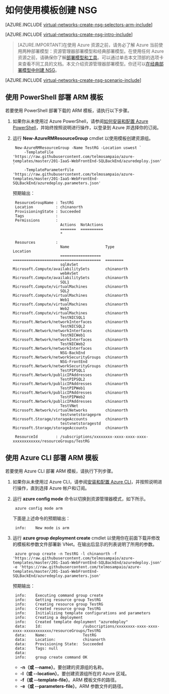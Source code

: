 <!-- ARM: tested -->

<properties 
   pageTitle="如何使用模板在 ARM 模式下创建 NSG | Azure"
   description="了解如何使用模板在 ARM 下创建和部署 NSG"
   services="virtual-network"
   documentationCenter="na"
   authors="telmosampaio"
   manager="carmonm"
   editor="tysonn"
   tags="azure-resource-manager"
/>
<tags
   ms.service="virtual-network"
   ms.devlang="na"
   ms.topic="article"
   ms.tgt_pltfrm="na"
   ms.workload="infrastructure-services"
   ms.date="02/02/2016"
   wacn.date="07/04/2016"
   ms.author="jdial" />

# 如何使用模板创建 NSG

[AZURE.INCLUDE [virtual-networks-create-nsg-selectors-arm-include](../../includes/virtual-networks-create-nsg-selectors-arm-include.md)]

[AZURE.INCLUDE [virtual-networks-create-nsg-intro-include](../../includes/virtual-networks-create-nsg-intro-include.md)]

>[AZURE.IMPORTANT]在使用 Azure 资源之前，请务必了解 Azure 当前使用两种部署模型：资源管理器部署模型和经典部署模型。在使用任何 Azure 资源之前，请确保你了解[部署模型和工具](/documentation/articles/azure-classic-rm/)。可以通过单击本文顶部的选项卡来查看不同工具的文档。本文介绍资源管理器部署模型。你还可以[在经典部署模型中创建 NSG](/documentation/articles/virtual-networks-create-nsg-classic-ps/)。

[AZURE.INCLUDE [virtual-networks-create-nsg-scenario-include](../../includes/virtual-networks-create-nsg-scenario-include.md)]

## 使用 PowerShell 部署 ARM 模板

若要使用 PowerShell 部署下载的 ARM 模板，请执行以下步骤。

1. 如果你从未使用过 Azure PowerShell，请参阅[如何安装和配置 Azure PowerShell](/documentation/articles/powershell-install-configure/)，并始终按照说明进行操作，以登录到 Azure 并选择你的订阅。

3. 运行 **New-AzureRMResourceGroup** cmdlet 以使用模板创建资源组。

		New-AzureRMResourceGroup -Name TestRG -Location uswest `
		    -TemplateFile 'https://raw.githubusercontent.com/telmosampaio/azure-templates/master/201-IaaS-WebFrontEnd-SQLBackEnd/azuredeploy.json' `
		    -TemplateParameterFile 'https://raw.githubusercontent.com/telmosampaio/azure-templates/master/201-IaaS-WebFrontEnd-SQLBackEnd/azuredeploy.parameters.json'	

	预期输出：

		ResourceGroupName : TestRG
		Location          : chinanorth
		ProvisioningState : Succeeded
		Tags              : 
		Permissions       : 
		                    Actions  NotActions
		                    =======  ==========
		                    *                  
		                    
		Resources         : 
		                    Name                Type                                     Location
		                    ==================  =======================================  ========
		                    sqlAvSet            Microsoft.Compute/availabilitySets       chinanorth  
		                    webAvSet            Microsoft.Compute/availabilitySets       chinanorth  
		                    SQL1                Microsoft.Compute/virtualMachines        chinanorth  
		                    SQL2                Microsoft.Compute/virtualMachines        chinanorth  
		                    Web1                Microsoft.Compute/virtualMachines        chinanorth  
		                    Web2                Microsoft.Compute/virtualMachines        chinanorth  
		                    TestNICSQL1         Microsoft.Network/networkInterfaces      chinanorth  
		                    TestNICSQL2         Microsoft.Network/networkInterfaces      chinanorth  
		                    TestNICWeb1         Microsoft.Network/networkInterfaces      chinanorth  
		                    TestNICWeb2         Microsoft.Network/networkInterfaces      chinanorth  
		                    NSG-BackEnd         Microsoft.Network/networkSecurityGroups  chinanorth  
		                    NSG-FrontEnd        Microsoft.Network/networkSecurityGroups  chinanorth  
		                    TestPIPSQL1         Microsoft.Network/publicIPAddresses      chinanorth  
		                    TestPIPSQL2         Microsoft.Network/publicIPAddresses      chinanorth  
		                    TestPIPWeb1         Microsoft.Network/publicIPAddresses      chinanorth  
		                    TestPIPWeb2         Microsoft.Network/publicIPAddresses      chinanorth  
		                    TestVNet            Microsoft.Network/virtualNetworks        chinanorth  
		                    testvnetstorageprm  Microsoft.Storage/storageAccounts        chinanorth  
		                    testvnetstoragestd  Microsoft.Storage/storageAccounts        chinanorth  
		                    
		ResourceId        : /subscriptions/xxxxxxxx-xxxx-xxxx-xxxx-xxxxxxxxxxxx/resourceGroups/TestRG

## 使用 Azure CLI 部署 ARM 模板

若要使用 Azure CLI 部署 ARM 模板，请执行下列步骤。

1. 如果你从未使用过 Azure CLI，请参阅[安装和配置 Azure CLI](/documentation/articles/xplat-cli-install/)，并按照说明进行操作，直到选择 Azure 帐户和订阅。
2. 运行 **azure config mode** 命令以切换到资源管理器模式，如下所示。

		azure config mode arm

	下面是上述命令的预期输出：

		info:    New mode is arm

4. 运行 **azure group deployment create** cmdlet 以使用你在前面下载并修改的模板和参数文件部署新 VNet。在输出后显示的列表说明了所用的参数。

		azure group create -n TestRG -l chinanorth -f 'https://raw.githubusercontent.com/telmosampaio/azure-templates/master/201-IaaS-WebFrontEnd-SQLBackEnd/azuredeploy.json' -e 'https://raw.githubusercontent.com/telmosampaio/azure-templates/master/201-IaaS-WebFrontEnd-SQLBackEnd/azuredeploy.parameters.json'

	预期输出：

		info:    Executing command group create
		info:    Getting resource group TestRG
		info:    Creating resource group TestRG
		info:    Created resource group TestRG
		info:    Initializing template configurations and parameters
		info:    Creating a deployment
		info:    Created template deployment "azuredeploy"
		data:    Id:                  /subscriptions/xxxxxxxx-xxxx-xxxx-xxxx-xxxxxxxxxxxx/resourceGroups/TestRG
		data:    Name:                TestRG
		data:    Location:            chinanorth
		data:    Provisioning State:  Succeeded
		data:    Tags: null
		data:    
		info:    group create command OK

	- **-n（或 --name）**。要创建的资源组的名称。
	- **-l（或 --location）**。要创建资源组所在的 Azure 区域。
	- **-f（或 --template-file）**。ARM 模板文件的路径。
	- **-e（或 --parameters-file）**。ARM 参数文件的路径。

<!---HONumber=79-->